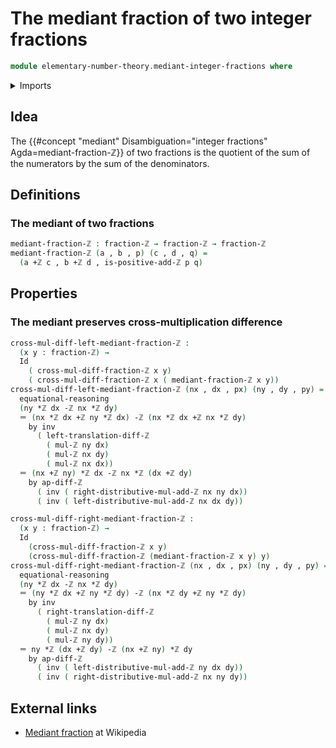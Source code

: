 # The mediant fraction of two integer fractions

```agda
module elementary-number-theory.mediant-integer-fractions where
```

<details><summary>Imports</summary>

```agda
open import elementary-number-theory.addition-integers
open import elementary-number-theory.cross-multiplication-difference-integer-fractions
open import elementary-number-theory.difference-integers
open import elementary-number-theory.integer-fractions
open import elementary-number-theory.multiplication-integers

open import foundation.dependent-pair-types
open import foundation.identity-types
```

</details>

## Idea

The
{{#concept "mediant" Disambiguation="integer fractions" Agda=mediant-fraction-ℤ}}
of two fractions is the quotient of the sum of the numerators by the sum of the
denominators.

## Definitions

### The mediant of two fractions

```agda
mediant-fraction-ℤ : fraction-ℤ → fraction-ℤ → fraction-ℤ
mediant-fraction-ℤ (a , b , p) (c , d , q) =
  (a +ℤ c , b +ℤ d , is-positive-add-ℤ p q)
```

## Properties

### The mediant preserves cross-multiplication difference

```agda
cross-mul-diff-left-mediant-fraction-ℤ :
  (x y : fraction-ℤ) →
  Id
    ( cross-mul-diff-fraction-ℤ x y)
    ( cross-mul-diff-fraction-ℤ x ( mediant-fraction-ℤ x y))
cross-mul-diff-left-mediant-fraction-ℤ (nx , dx , px) (ny , dy , py) =
  equational-reasoning
  (ny *ℤ dx -ℤ nx *ℤ dy)
  ＝ (nx *ℤ dx +ℤ ny *ℤ dx) -ℤ (nx *ℤ dx +ℤ nx *ℤ dy)
    by inv
      ( left-translation-diff-ℤ
        ( mul-ℤ ny dx)
        ( mul-ℤ nx dy)
        ( mul-ℤ nx dx))
  ＝ (nx +ℤ ny) *ℤ dx -ℤ nx *ℤ (dx +ℤ dy)
    by ap-diff-ℤ
      ( inv ( right-distributive-mul-add-ℤ nx ny dx))
      ( inv ( left-distributive-mul-add-ℤ nx dx dy))

cross-mul-diff-right-mediant-fraction-ℤ :
  (x y : fraction-ℤ) →
  Id
    (cross-mul-diff-fraction-ℤ x y)
    (cross-mul-diff-fraction-ℤ (mediant-fraction-ℤ x y) y)
cross-mul-diff-right-mediant-fraction-ℤ (nx , dx , px) (ny , dy , py) =
  equational-reasoning
  (ny *ℤ dx -ℤ nx *ℤ dy)
  ＝ (ny *ℤ dx +ℤ ny *ℤ dy) -ℤ (nx *ℤ dy +ℤ ny *ℤ dy)
    by inv
      ( right-translation-diff-ℤ
        ( mul-ℤ ny dx)
        ( mul-ℤ nx dy)
        ( mul-ℤ ny dy))
  ＝ ny *ℤ (dx +ℤ dy) -ℤ (nx +ℤ ny) *ℤ dy
    by ap-diff-ℤ
      ( inv ( left-distributive-mul-add-ℤ ny dx dy))
      ( inv ( right-distributive-mul-add-ℤ nx ny dy))
```

## External links

- [Mediant fraction](<https://en.wikipedia.org/wiki/Mediant_(mathematics)>) at
  Wikipedia
